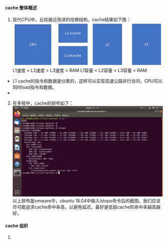 #### cache 整体概述
1. 现代CPU中，比较接近改进的哈佛结构，cache结果如下图：
![cache](./cache.png)
L1速度 > L2速度 > L3速度 > RAM
L1容量 < L2容量 < L3容量 < RAM
* L1 cache的指令和数据是分离的，这样可以实现高速公路并行访问，CPU可以同时load指令和数据。
* 

2. 在多核中，cache的排布如下：
![lstopo](./lstopo.png)
以上排布是vmware中，ubuntu 18.04中输入lstopo命令后的截图。我们应该尽可能追求cache命中率高，以避免延迟，最好是低级cache的命中率越高越好。

#### cache 组织
1. 

